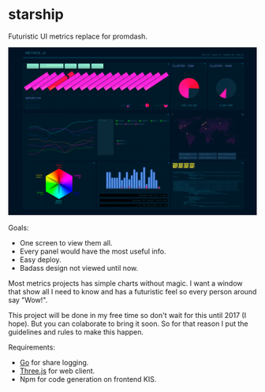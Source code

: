 # starship
Futuristic UI metrics replace for promdash.

![preview.jpg](preview.jpg)

Goals:

* One screen to view them all.
* Every panel would have the most useful info.
* Easy deploy.
* Badass design not viewed until now.

Most metrics projects has simple charts without magic. I want a window that show
all I need to know and has a futuristic feel so every person around say
"Wow!".

This project will be done in my free time so don't wait for this until 2017
(I hope).
But you can colaborate to bring it soon. So for that reason I put the guidelines
and rules to make this happen.


Requirements:
* [Go](https://golang.org) for share logging.
* [Three.js](http://threejs.org) for web client.
* Npm for code generation on frontend KIS.
